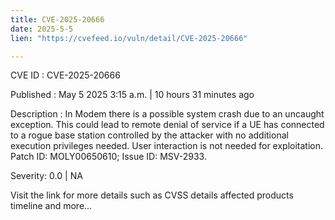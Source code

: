 ```yaml
---
title: CVE-2025-20666
date: 2025-5-5
lien: "https://cvefeed.io/vuln/detail/CVE-2025-20666"

---
```


CVE ID : CVE-2025-20666

Published :  May 5
2025
3:15 a.m. | 10 hours
31 minutes ago

Description : In Modem
there is a possible system crash due to an uncaught exception. This could lead to remote denial of service
if a UE has connected to a rogue base station controlled by the attacker
with no additional execution privileges needed. User interaction is not needed for exploitation. Patch ID: MOLY00650610; Issue ID: MSV-2933.

Severity: 0.0 | NA

Visit the link for more details
such as CVSS details
affected products
timeline
and more...
